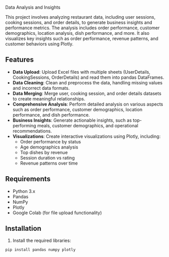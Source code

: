  Data Analysis and Insights

This project involves analyzing restaurant data, including user sessions, cooking sessions, and order details, to generate business insights and performance metrics. The analysis includes order performance, customer demographics, location analysis, dish performance, and more. It also visualizes key insights such as order performance, revenue patterns, and customer behaviors using Plotly.

## Features

- **Data Upload**: Upload Excel files with multiple sheets (UserDetails, CookingSessions, OrderDetails) and read them into pandas DataFrames.
- **Data Cleaning**: Clean and preprocess the data, handling missing values and incorrect data formats.
- **Data Merging**: Merge user, cooking session, and order details datasets to create meaningful relationships.
- **Comprehensive Analysis**: Perform detailed analysis on various aspects such as order performance, customer demographics, location performance, and dish performance.
- **Business Insights**: Generate actionable insights, such as top-performing meals, customer demographics, and operational recommendations.
- **Visualizations**: Create interactive visualizations using Plotly, including:
  - Order performance by status
  - Age demographics analysis
  - Top dishes by revenue
  - Session duration vs rating
  - Revenue patterns over time

## Requirements

- Python 3.x
- Pandas
- NumPy
- Plotly
- Google Colab (for file upload functionality)

## Installation

1. Install the required libraries:

```bash
pip install pandas numpy plotly
